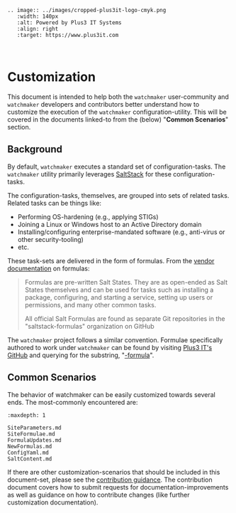 ```{eval-rst}
.. image:: ../images/cropped-plus3it-logo-cmyk.png
   :width: 140px
   :alt: Powered by Plus3 IT Systems
   :align: right
   :target: https://www.plus3it.com
```
<br>

# Customization

This document is intended to help both the `watchmaker` user-community and `watchmaker` developers and contributors better understand how to customize the execution of the `watchmaker` configuration-utility. This will be covered in the documents linked-to from the (below) "**Common Scenarios**" section.

## Background

By default, `watchmaker` executes a standard set of configuration-tasks. The `watchmaker` utility primarily leverages [SaltStack](https://docs.saltproject.io/en/latest/contents.html) for these configuration-tasks.

The configuration-tasks, themselves, are grouped into sets of related tasks. Related tasks can be things like:

- Performing OS-hardening (e.g., applying STIGs)
- Joining a Linux or Windows host to an Active Directory domain
- Installing/configuring enterprise-mandated software (e.g., anti-virus or other security-tooling)
- etc.

These task-sets are delivered in the form of formulas. From the [vendor documentation](https://docs.saltproject.io/en/latest/topics/development/conventions/formulas.html) on formulas:

> Formulas are pre-written Salt States. They are as open-ended as Salt States themselves and can be used for tasks such as installing a package, configuring, and starting a service, setting up users or permissions, and many other common tasks.
>
> All official Salt Formulas are found as separate Git repositories in the "saltstack-formulas" organization on GitHub

The `watchmaker` project follows a similar convention. Formulae specifically authored to work under `watchmaker` can be found by visiting [Plus3 IT's GitHub](https://github.com/plus3it) and querying for the substring, "[-formula](https://github.com/plus3it/?q=-formula&type=all&language=&sort=)".

## Common Scenarios

The behavior of watchmaker can be easily customized towards several ends. The most-commonly encountered are:

```{toctree}
:maxdepth: 1

SiteParameters.md
SiteFormulae.md
FormulaUpdates.md
NewFormulas.md
ConfigYaml.md
SaltContent.md
```

If there are other customization-scenarios that should be included in this document-set, please see the [contribution guidance](../contributing.md). The contribution document covers how to submit requests for documentation-improvements as well as guidance on how to contribute changes (like further customization documentation).
